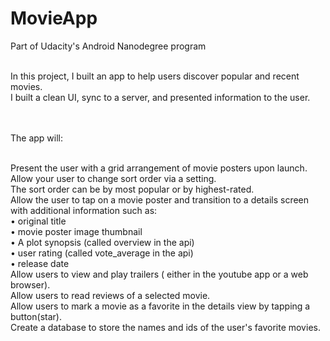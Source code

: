 # MovieApp
Part of Udacity's Android Nanodegree program <br /> <br />


In this project, I built an app to help users discover popular and recent movies. <br />
I built a clean UI, sync to a server, and presented information to the user. <br /> <br /> <br />


The app will:<br /><br />

Present the user with a grid arrangement of movie posters upon launch. <br />
Allow your user to change sort order via a setting. <br />
The sort order can be by most popular or by highest-rated.<br />
Allow the user to tap on a movie poster and transition to a details screen with additional information such as:<br />
• original title<br />
• movie poster image thumbnail<br />
• A plot synopsis (called overview in the api)<br />
• user rating (called vote_average in the api)<br />
• release date <br />
Allow users to view and play trailers ( either in the youtube app or a web browser). <br />
Allow users to read reviews of a selected movie.<br />
Allow users to mark a movie as a favorite in the details view by tapping a button(star).<br />
Create a database to store the names and ids of the user's favorite movies.<br />

